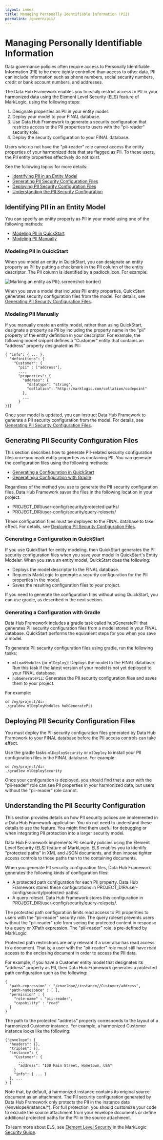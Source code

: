 ```yaml
---
layout: inner
title: Managing Personally Identifiable Information (PII)
permalink: /govern/pii/
---
```


# Managing Personally Identifiable Information

Data governance policies often require access to Personally Identifiable Information (PII) to be more tightly controlled than access to other data. PII can include information such as phone numbers, social security numbers, credit or bank account numbers, and addresses.

The Data Hub Framework enables you to easily restrict access to PII in your harmonized data using the Element Level Security (ELS) feature of MarkLogic, using the following steps:

1. Designate properties as PII in your entity model.
1. Deploy your model to your FINAL database.
1. Use Data Hub Framework to generate a security configuration that restricts access to the PII properties to users with the "pii-reader" security role.
1. Deploy the security configuration to your FINAL database.

Users who do not have the "pii-reader" role cannot access the entity properties of your harmonized data that are flagged as PII. To these users, the PII entity properties effectively do not exist.

See the following topics for more details:

* [Identifying PII in an Entity Model](#identifying-pii-in-an-entity-model)
* [Generating PII Security Configuration Files](#generating-pii-security-configuration-files)
* [Deploying PII Security Configuration Files](#deploying-pii-security-configuration-files)
* [Understanding the PII Security Configuration](#understanding-the-pii-security-configuration)

## Identifying PII in an Entity Model

You can specify an entity property as PII in your model using one of the following methods:

* [Modeling PII in QuickStart](#modeling-pii-in-quickstart)
* [Modeling PII Manually](#modeling-pii-manually)

### Modeling PII in QuickStart

When you model an entity in QuickStart, you can designate an entity property as PII by putting a checkmark in the PII column of the entity descriptor. The PII column is identified by a padlock icon. For example:

![Marking an entity as PII]({{site.baseurl}}/images/pii/pii-tagging.png){:.screenshot-border}

When you save a model that includes PII entity properties, QuickStart generates security configuration files from the model. For details, see [Generating PII Security Configuration Files](#generating-pii-security-configuration-files).

### Modeling PII Manually

If you manually create an entity model, rather than using QuickStart, designate a property as PII by including the property name in the "pii" property of the entity definition in your descriptor. For example, the following model snippet defines a "Customer" entity that contains an "address" property designated as PII:
```
{ "info": { ... },
  "definitions": {
    "Customer": {
      "pii" : ["address"],
      ...,
      "properties": {
        "address": {
          "datatype": "string",
          "collation": "http://marklogic.com/collation/codepoint"
        },
        ...
      }
}}}
```
Once your model is updated, you can instruct Data Hub Framework to generate a PII security configuration from the model. For details, see [Generating PII Security Configuration Files](#generating-pii-security-configuration-files).

## Generating PII Security Configuration Files

This section describes how to generate PII-related security configuration files once you mark entity properties as containing PII. You can generate the configuration files using the following methods:

* [Generating a Configuration in QuickStart](#generating-a-configuration-in-quickstart)
* [Generating a Configuration with Gradle](#generating-a-configuration-with-gradle)

Regardless of the method you use to generate the PII security configuration files, Data Hub Framework saves the files in the following location in your project:

* PROJECT_DIR/user-config/security/protected-paths/
* PROJECT_DIR/user-config/security/query-rolesets/

These configuration files must be deployed to the FINAL database to take effect. For details, see [Deploying PII Security Configuration Files](#deploying-pii-security-configuration).

### Generating a Configuration in QuickStart

If you use QuickStart for entity modeling, then QuickStart generates the PII security configuration files when you save your model in QuickStart's Entity Modeler. When you save an entity model, QuickStart does the following:

* Deploys the model descriptor to the FINAL database.
* Requests MarkLogic to generate a security configuration for the PII properties in the model.
* Saves the resulting configuration files to your project.

If you need to generate the configuration files without using QuickStart, you can use gradle, as described in the next section.

### Generating a Configuration with Gradle

Data Hub Framework includes a gradle task called hubGeneratePii that generates PII security configuration files from a model stored in your FINAL database. QuickStart performs the equivalent steps for you when you save a model.

To generate PII security configuration files using gradle, run the following tasks:

* `mlLoadModules` (or `mlDeploy`): Deploys the model to the FINAL database. Run this task if the latest version of your model is not yet deployed to your FINAL database.
* `hubGeneratePii`: Generates the PII security configuration files and saves them to your project.

For example:
```
cd /my/project/dir
./graldew mlDeployModules hubGeneratePii
```

## Deploying PII Security Configuration Files

You must deploy the PII security configuration files generated by Data Hub Framework to your FINAL database before the PII access controls can take effect. 

Use the gradle tasks `mlDeploySecurity` or `mlDeploy` to install your PII configuration files in the FINAL database. For example:
```
cd /my/project/dir
./gradlew mlDeploySecurity
```
Once your configuration is deployed, you should find that a user with the "pii-reader" role can see PII properties in your harmonized data, but users without the "pii-reader" role cannot.

## Understanding the PII Security Configuration

This section provides details on how PII security polices are implemented in a Data Hub Framework application. You do not need to understand these details to use the feature. You might find them useful for debugging or when integrating PII protection into a larger security model.

Data Hub Framework implements PII security policies using the Element Level Security (ELS) feature of MarkLogic. ELS enables you to identify "protected paths" in XML and JSON documents, and then impose tighter access controls to those paths than to the containing documents. 

When you generate PII security configuration files, Data Hub Framework generates the following kinds of configuration files:

* A protected path configuration for each PII property. Data Hub Framework stores these configurations in PROJECT_DIR/user-config/security/protected-paths/.
* A query roleset. Data Hub Framework stores this configuration in PROJECT_DIR/user-config/security/query-rolesets/.

The protected path configuration limits read access to PII properities to users with the "pii-reader" security role. The query roleset prevents users without the "pii-reader" role from seeing the protected content in response to a query or XPath expression. The "pii-reader" role is pre-defined by MarkLogic.

Protected path restrictions are only relevant if a user also has read access to a document. That is, a user with the "pii-reader" role must still have read access to the enclosing document in order to access the PII data.

For example, if you have a Customer entity model that designates its "address" property as PII, then Data Hub Framework generates a protected path configuration such as the following:
```
{
  "path-expression" : "/envelope//instance//Customer/address",
  "path-namespace" : [ ],
  "permission" : {
    "role-name" : "pii-reader",
    "capability" : "read"
  }
}
```
The path to the protected "address" property corresponds to the layout of a harmonized Customer instance. For example, a harmonized Customer instance looks like the following:
```
{"envelope": {
  "headers": {},
  "triples": [],
  "instance": {
    "Customer": {
      ...
      "address": "100 Main Street, Hometown, USA"
    }
    "info": { ... }
  }, ...
} }
```
Note that, by default, a harmonized instance contains its original source document as an attachment. The PII security configuration generated by Data Hub Framework only protects the PII in the instance data (/envelope/instance/*). For full protection, you should customize your code to exclude the source attachment from your envelope documents or define additional protected paths for the PII in the source attachment.

To learn more about ELS, see [Element Level Security](http://docs.marklogic.com/guide/security/element) in the MarkLogic [Security Guide](http://docs.marklogic.com/guide/security).
